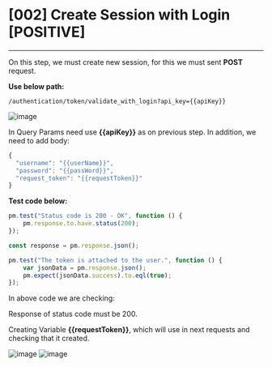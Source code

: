 # [002] Create Session with Login [POSITIVE]
___

On this step, we must create new session, for this we must sent __POST__ request.

__Use below path:__
```
/authentication/token/validate_with_login?api_key={{apiKey}}
```
![image](https://user-images.githubusercontent.com/122685448/231306677-1af6e746-e358-4225-a61f-b858d60fbbe7.png)
 
In Query Params need use __{{apiKey}}__ as on previous step. In addition, we need to add body:
```js {.line-numbers}
{
  "username": "{{userName}}",
  "password": "{{passWord}}",
  "request_token": "{{requestToken}}"
}
```

__Test code below:__
```js {.line-numbers}
pm.test("Status code is 200 - OK", function () {
    pm.response.to.have.status(200);
});

const response = pm.response.json();

pm.test("The token is attached to the user.", function () {
    var jsonData = pm.response.json();
    pm.expect(jsonData.success).to.eql(true);
});
```

In above code we are checking:

Response of status code must be 200.

Creating Variable __{{requestToken}}__, which will use in next requests and checking that it created.
 
 ![image](https://user-images.githubusercontent.com/122685448/231306693-971589ea-cee7-459b-a8c7-e03bbae1b1b5.png)
![image](https://user-images.githubusercontent.com/122685448/231306701-4073489f-b7c4-406a-8eeb-b7a8e8e2e5ed.png)
